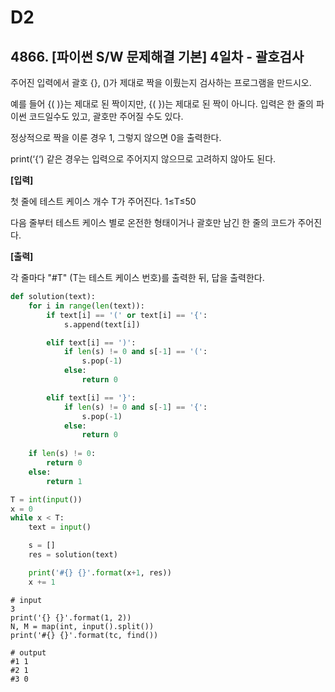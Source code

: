 # D2

## 4866. [파이썬 S/W 문제해결 기본] 4일차 - 괄호검사

주어진 입력에서 괄호 {}, ()가 제대로 짝을 이뤘는지 검사하는 프로그램을 만드시오.

예를 들어 {( )}는 제대로 된 짝이지만, {( })는 제대로 된 짝이 아니다. 입력은 한 줄의 파이썬 코드일수도 있고, 괄호만 주어질 수도 있다.

정상적으로 짝을 이룬 경우 1, 그렇지 않으면 0을 출력한다.

print(‘{‘) 같은 경우는 입력으로 주어지지 않으므로 고려하지 않아도 된다.



**[입력]**

첫 줄에 테스트 케이스 개수 T가 주어진다. 1≤T≤50

다음 줄부터 테스트 케이스 별로 온전한 형태이거나 괄호만 남긴 한 줄의 코드가 주어진다.

 

**[출력]**

각 줄마다 "#T" (T는 테스트 케이스 번호)를 출력한 뒤, 답을 출력한다.

```python
def solution(text):
    for i in range(len(text)):
        if text[i] == '(' or text[i] == '{':
            s.append(text[i])

        elif text[i] == ')':
            if len(s) != 0 and s[-1] == '(':
                s.pop(-1)
            else:
                return 0

        elif text[i] == '}':
            if len(s) != 0 and s[-1] == '{':
                s.pop(-1)
            else:
                return 0
            
    if len(s) != 0:
        return 0
    else:
        return 1

T = int(input())
x = 0
while x < T:
    text = input()

    s = []
    res = solution(text)

    print('#{} {}'.format(x+1, res))
    x += 1
```

```
# input
3
print('{} {}'.format(1, 2))
N, M = map(int, input().split())
print('#{} {}'.format(tc, find())

# output
#1 1
#2 1
#3 0
```

